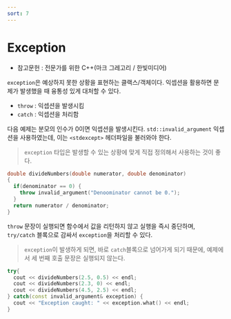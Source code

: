```yaml
---
sort: 7
---
```


# Exception

* 참고문헌 : 전문가를 위한 C++(마크 그레고리 / 한빛미디어)

`exception`은 예상하지 못한 상황을 표현하는 클랙스/객체이다. 익셉션을 활용하면 문제가 발생했을 때 융통성 있게 대처할 수 있다.

* `throw` : 익셉션을 발생시킴
* `catch` : 익셉션을 처리함

다음 예제는 분모의 인수가 0이면 익셉션을 발생시킨다. `std::invalid_argument` 익셉션을 사용하였는데, 이는 `<stdexcept>` 헤더파일을 불러와야 한다.
> `exception` 타입은 발생할 수 있는 상황에 맞게 직접 정의해서 사용하는 것이 좋다.

```cpp
double divideNumbers(double numerator, double denominator)
{
  if(denominator == 0) {
    throw invalid_argument("Denoominator cannot be 0.");
  }
  return numerator / denominator;
}
```

`throw` 문장이 실행되면 함수에서 값을 리턴하지 않고 실행을 즉시 중단하며, `try/catch` 블록으로 감싸서 `exception`을 처리할 수 있다.
> `exception`이 발생하게 되면, 바로 `catch`블록으로 넘어가게 되기 때문에, 예제에서 세 번째 호출 문장은 실행되지 않는다.

```cpp
try{
  cout << divideNumbers(2.5, 0.5) << endl;
  cout << divideNumbers(2.3, 0) << endl;
  cout << divideNumbers(4.5, 2.5) << endl;
} catch(const invalid_argument& exception) {
  cout << "Exception caught: " << exception.what() << endl;
}
```